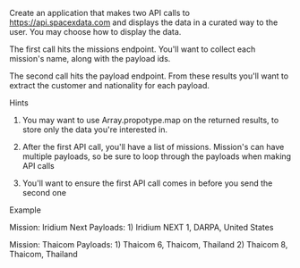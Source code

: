 Create an application that makes two API calls to https://api.spacexdata.com and displays the data in a curated way to the user. You may choose how to display the data.

The first call hits the missions endpoint. You'll want to collect each mission's name, along with the payload ids.

The second call hits the payload endpoint. From these results you'll want to extract the customer and nationality for each payload.

Hints

1) You may want to use Array.propotype.map on the returned results, to store only the data you're interested in.

2) After the first API call, you'll have a list of missions. Mission's can have multiple payloads, so be sure to loop through the payloads when making API calls

3) You'll want to ensure the first API call comes in before you send the second one

Example

Mission: Iridium Next 
Payloads: 
    1) Iridium NEXT 1, DARPA, United States

Mission: Thaicom
Payloads: 
    1) Thaicom 6, Thaicom, Thailand
    2) Thaicom 8, Thaicom, Thailand